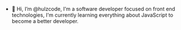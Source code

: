 - 👋 Hi, I’m @hulzcode, I’m a software developer focused on front end technologies, I'm currently learning everything about JavaScript to become a better developer.
